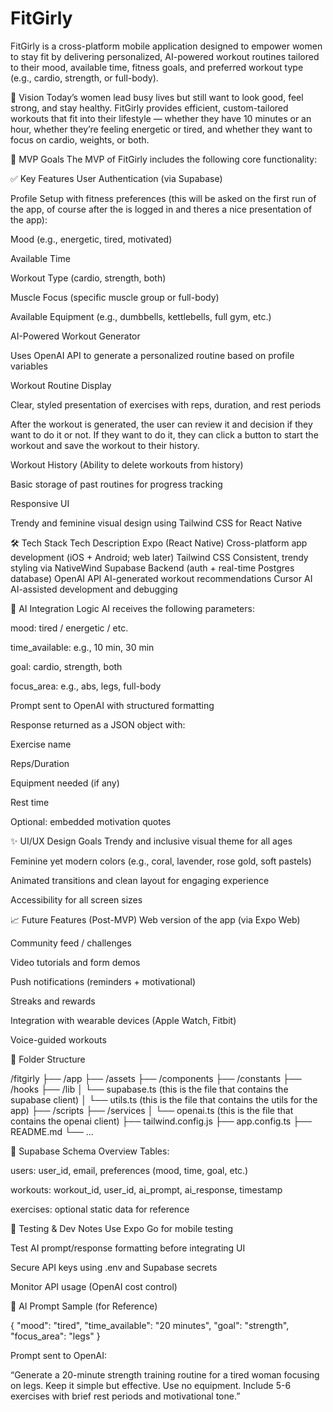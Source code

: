 # FitGirly

FitGirly is a cross-platform mobile application designed to empower women to stay fit by delivering personalized, AI-powered workout routines tailored to their mood, available time, fitness goals, and preferred workout type (e.g., cardio, strength, or full-body).

🎯 Vision
Today’s women lead busy lives but still want to look good, feel strong, and stay healthy. FitGirly provides efficient, custom-tailored workouts that fit into their lifestyle — whether they have 10 minutes or an hour, whether they’re feeling energetic or tired, and whether they want to focus on cardio, weights, or both.

🚀 MVP Goals
The MVP of FitGirly includes the following core functionality:

✅ Key Features
User Authentication (via Supabase)

Profile Setup with fitness preferences (this will be asked on the first run of the app, of course after the is logged in and theres a nice presentation of the app):

Mood (e.g., energetic, tired, motivated)

Available Time

Workout Type (cardio, strength, both)

Muscle Focus (specific muscle group or full-body)

Available Equipment (e.g., dumbbells, kettlebells, full gym, etc.)

AI-Powered Workout Generator

Uses OpenAI API to generate a personalized routine based on profile variables

Workout Routine Display

Clear, styled presentation of exercises with reps, duration, and rest periods

After the workout is generated, the user can review it and decision if they want to do it or not. If they want to do it, they can click a button to start the workout and save the workout to their history.

Workout History (Ability to delete workouts from history)

Basic storage of past routines for progress tracking

Responsive UI

Trendy and feminine visual design using Tailwind CSS for React Native

🛠️ Tech Stack
Tech Description
Expo (React Native) Cross-platform app development (iOS + Android; web later)
Tailwind CSS Consistent, trendy styling via NativeWind
Supabase Backend (auth + real-time Postgres database)
OpenAI API AI-generated workout recommendations
Cursor AI AI-assisted development and debugging

🧠 AI Integration Logic
AI receives the following parameters:

mood: tired / energetic / etc.

time_available: e.g., 10 min, 30 min

goal: cardio, strength, both

focus_area: e.g., abs, legs, full-body

Prompt sent to OpenAI with structured formatting

Response returned as a JSON object with:

Exercise name

Reps/Duration

Equipment needed (if any)

Rest time

Optional: embedded motivation quotes

✨ UI/UX Design Goals
Trendy and inclusive visual theme for all ages

Feminine yet modern colors (e.g., coral, lavender, rose gold, soft pastels)

Animated transitions and clean layout for engaging experience

Accessibility for all screen sizes

📈 Future Features (Post-MVP)
Web version of the app (via Expo Web)

Community feed / challenges

Video tutorials and form demos

Push notifications (reminders + motivational)

Streaks and rewards

Integration with wearable devices (Apple Watch, Fitbit)

Voice-guided workouts

📂 Folder Structure

/fitgirly
├── /app
├── /assets
├── /components
├── /constants
├── /hooks
├── /lib
│ └── supabase.ts (this is the file that contains the supabase client)
│ └── utils.ts (this is the file that contains the utils for the app)
├── /scripts
├── /services
│ └── openai.ts (this is the file that contains the openai client)
├── tailwind.config.js
├── app.config.ts
├── README.md
└── ...

🔐 Supabase Schema Overview
Tables:

users: user_id, email, preferences (mood, time, goal, etc.)

workouts: workout_id, user_id, ai_prompt, ai_response, timestamp

exercises: optional static data for reference

🧪 Testing & Dev Notes
Use Expo Go for mobile testing

Test AI prompt/response formatting before integrating UI

Secure API keys using .env and Supabase secrets

Monitor API usage (OpenAI cost control)

🧠 AI Prompt Sample (for Reference)

{
"mood": "tired",
"time_available": "20 minutes",
"goal": "strength",
"focus_area": "legs"
}

Prompt sent to OpenAI:

“Generate a 20-minute strength training routine for a tired woman focusing on legs. Keep it simple but effective. Use no equipment. Include 5-6 exercises with brief rest periods and motivational tone.”
